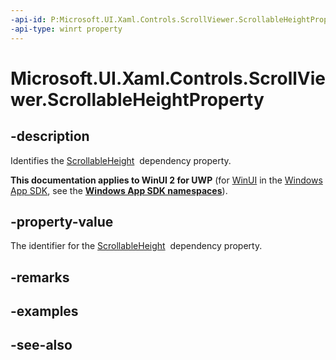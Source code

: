```yaml
---
-api-id: P:Microsoft.UI.Xaml.Controls.ScrollViewer.ScrollableHeightProperty
-api-type: winrt property
---
```


<!-- Property syntax
public Windows.UI.Xaml.DependencyProperty ScrollableHeightProperty { get; }
-->

# Microsoft.UI.Xaml.Controls.ScrollViewer.ScrollableHeightProperty

## -description
Identifies the [ScrollableHeight](scrollviewer_scrollableheight.md)  dependency property.

**This documentation applies to WinUI 2 for UWP** (for [WinUI](/windows/apps/winui/winui3/) in the [Windows App SDK](/windows/apps/windows-app-sdk/), see the **[Windows App SDK namespaces](/windows/windows-app-sdk/api/winrt/)**).

## -property-value
The identifier for the [ScrollableHeight](scrollviewer_scrollableheight.md)  dependency property.

## -remarks

## -examples

## -see-also
